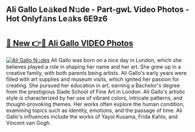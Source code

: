 ## Ali Gallo Le𝚊ked N𝚞de - Part-gwL Video Photos - Hot Onlyf𝚊ns Le𝚊ks 6E9z6

# <h2><a href="http://ac11207.deff.icu/?id=Ali+Gallo">🔗 New 👉🔴 Ali Gallo VIDEO Photos</a></h2>

[![Ali Gallo N𝚞des](https://i.imgur.com/rIISA9y.gif)](http://ac11207.deff.icu/?id=Ali+Gallo)
Ali Gallo was born on a nice day in London, which she believes played a role in shaping her name and her art. She grew up in a creative family, with both parents being artists. Ali Gallo's early years were filled with art supplies and museum visits, which ignited her passion for creating. She pursued her education in art, earning a Bachelor's degree from the prestigious Slade School of Fine Art in London. Ali Gallo's artistic style is characterized by her use of vibrant colors, intricate patterns, and thought-provoking themes. Her works often explore the human condition, examining topics such as identity, emotions, and the passage of time. Ali Gallo's influences include the works of Yayoi Kusama, Frida Kahlo, and Vincent van Gogh.
